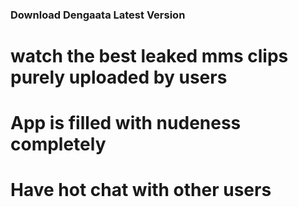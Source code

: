 ### Download Dengaata Latest Version
# watch the best leaked mms clips purely uploaded by users 
# App is filled with nudeness completely
# Have hot chat with other users 

